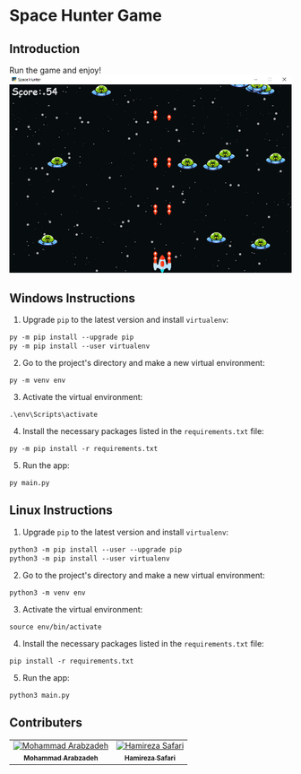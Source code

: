 # Space Hunter Game

## Introduction
Run the game and enjoy!
<img src="./game.jpg" alt="space_hunter">

## Windows Instructions
1. Upgrade `pip` to the latest version and install `virtualenv`:
```
py -m pip install --upgrade pip
py -m pip install --user virtualenv
```
2. Go to the project's directory and make a new virtual environment:
```
py -m venv env
```
3. Activate the virtual environment:
```
.\env\Scripts\activate
```
4. Install the necessary packages listed in the `requirements.txt` file:
```
py -m pip install -r requirements.txt
```
5. Run the app:
```
py main.py
```

## Linux Instructions
1. Upgrade `pip` to the latest version and install `virtualenv`:
```
python3 -m pip install --user --upgrade pip
python3 -m pip install --user virtualenv
```
2. Go to the project's directory and make a new virtual environment:
```
python3 -m venv env
```
3. Activate the virtual environment:
```
source env/bin/activate
```
4. Install the necessary packages listed in the `requirements.txt` file:
```
pip install -r requirements.txt
```
5. Run the app:
```
python3 main.py
```

## Contributers
<table>
  <tr>
    <td align="center">
      <a href="#">
        <img src="https://avatars.githubusercontent.com/u/44405771?v=4" width="100px;" alt="Mohammad Arabzadeh"/><br>
        <sub>
          <b>Mohammad Arabzadeh</b>
        </sub>
      </a>
    </td>
    <td align="center">
      <a href="https://github.com/HRSK2000">
        <img src="https://avatars.githubusercontent.com/u/87880922?v=4" width="100px;" alt="Hamireza Safari"/><br>
        <sub>
          <b>Hamireza Safari</b>
        </sub>
      </a>
    </td>
</table>
